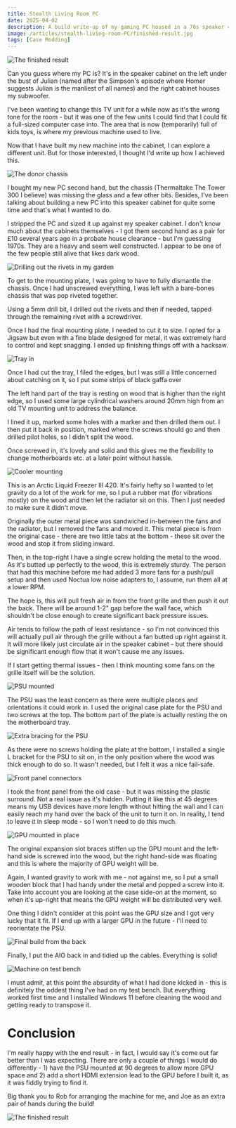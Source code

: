 ```yaml
---
title: Stealth Living Room PC
date: 2025-04-02
description: A build write-up of my gaming PC housed in a 70s speaker cabinet.
image: /articles/stealth-living-room-PC/finished-result.jpg
tags: [Case Modding]
---
```


![The finished result](finished-result.jpg)

Can you guess where my PC is? It's in the speaker cabinet on the left under the bust of Julian (named after the Simpson's episode where Homer suggests Julian is the manliest of all names) and the right cabinet houses my subwoofer. 

I've been wanting to change this TV unit for a while now as it's the wrong tone for the room - but it was one of the few units I could find that I could fit a full-sized computer case into. The area that is now (temporarily) full of kids toys, is where my previous machine used to live.

Now that I have built my new machine into the cabinet, I can explore a different unit. But for those interested, I thought I'd write up how I achieved this. 

![The donor chassis](donor-chassis.jpg)

I bought my new PC second hand, but the chassis (Thermaltake The Tower 300 I believe) was missing the glass and a few other bits. Besides, I've been talking about building a new PC into this speaker cabinet for quite some time and that's what I wanted to do.

I stripped the PC and sized it up against my speaker cabinet. I don't know much about the cabinets themselves - I got them second hand as a pair for £10 several years ago in a probate house clearance - but I'm guessing 1970s. They are a heavy and seem well constructed. I appear to be one of the few people still alive that likes dark wood.

![Drilling out the rivets in my garden](drilling-out-rivets.jpg)

To get to the mounting plate, I was going to have to fully dismantle the chassis. Once I had unscrewed everything, I was left with a bare-bones chassis that was pop riveted together.

Using a 5mm drill bit, I drilled out the rivets and then if needed, tapped through the remaining rivet with a screwdriver. 

Once I had the final mounting plate, I needed to cut it to size. I opted for a Jigsaw but even with a fine blade designed for metal, it was extremely hard to control and kept snagging. I ended up finishing things off with a hacksaw.

![Tray in](tray-in.jpg)

Once I had cut the tray, I filed the edges, but I was still a little concerned about catching on it, so I put some strips of black gaffa over

The left hand part of the tray is resting on wood that is higher than the right edge, so I used some large cylindrical washers around 20mm high from an old TV mounting unit to address the balance.

I lined it up, marked some holes with a marker and then drilled them out. I then put it back in position, marked where the screws should go and then drilled pilot holes, so I didn't split the wood.

Once screwed in, it's lovely and solid and this gives me the flexibility to change motherboards etc. at a later point without hassle.

![Cooler mounting](cooler-mounting.jpg)

This is an Arctic Liquid Freezer III 420. It's fairly hefty so I wanted to let gravity do a lot of the work for me, so I put a rubber mat (for vibrations mostly) on the wood and then let the radiator sit on this. Then I just needed to make sure it didn't move.

Originally the outer metal piece was sandwiched in-between the fans and the radiator, but I removed the fans and moved it. This metal piece is from the original case - there are two little tabs at the bottom - these sit over the wood and stop it from sliding inward. 

Then, in the top-right I have a single screw holding the metal to the wood. As it's butted up perfectly to the wood, this is extremely sturdy. The person that had this machine before me had added 3 more fans for a push/pull setup and then used Noctua low noise adapters to, I assume, run them all at a lower RPM. 

The hope is, this will pull fresh air in from the front grille and then push it out the back. There will be around 1-2" gap before the wall face, which shouldn't be close enough to create significant back pressure issues. 

Air tends to follow the path of least resistance - so I'm not convinced this will actually pull air through the grille without a fan butted up right against it. It will more likely just circulate air in the speaker cabinet - but there should be significant enough flow that it won't cause me any issues.

If I start getting thermal issues - then I think mounting some fans on the grille itself will be the solution.

![PSU mounted](PSU-mount.jpg)

The PSU was the least concern as there were multiple places and orientations it could work in. I used the original case plate for the PSU and two screws at the top. The bottom part of the plate is actually resting the on the motherboard tray.

![Extra bracing for the PSU](PSU-extra-brace.jpg)

As there were no screws holding the plate at the bottom, I installed a single L bracket for the PSU to sit on, in the only position where the wood was thick enough to do so. It wasn't needed, but I felt it was a nice fail-safe.

![Front panel connectors](front-panel.jpg)

I took the front panel from the old case - but it was missing the plastic surround. Not a real issue as it's hidden. Putting it like this at 45 degrees means my USB devices have more length without hitting the wall and I can easily reach my hand over the back of the unit to turn it on. In reality, I tend to leave it in sleep mode - so I won't need to do this much.

![GPU mounted in place](GPU-mounted.jpg)

The original expansion slot braces stiffen up the GPU mount and the left-hand side is screwed into the wood, but the right hand-side was floating and this is where the majority of GPU weight will be.

Again, I wanted gravity to work with me - not against me, so I put a small wooden block that I had handy under the metal and popped a screw into it. Take into account you are looking at the case side-on at the moment, so when it's up-right that means the GPU weight will be distributed very well.

One thing I didn't consider at this point was the GPU size and I got very lucky that it fit. If I end up with a larger GPU in the future - I'll need to reorientate the PSU.

![Final build from the back](final-back.jpg)

Finally, I put the AIO back in and tidied up the cables. Everything is solid!

![Machine on test bench](test-bench.jpg)

I must admit, at this point the absurdity of what I had done kicked in - this is definitely the oddest thing I've had on my test bench. But everything worked first time and I installed Windows 11 before cleaning the wood and getting ready to transpose it.

# Conclusion

I'm really happy with the end result - in fact, I would say it's come out far better than I was expecting. There are only a couple of things I would do differently - 1) have the PSU mounted at 90 degrees to allow more GPU space and 2) add a short HDMI extension lead to the GPU before I built it, as it was fiddly trying to find it.

Big thank you to Rob for arranging the machine for me, and Joe as an extra pair of hands during the build!

![The finished result](finished-result.jpg)